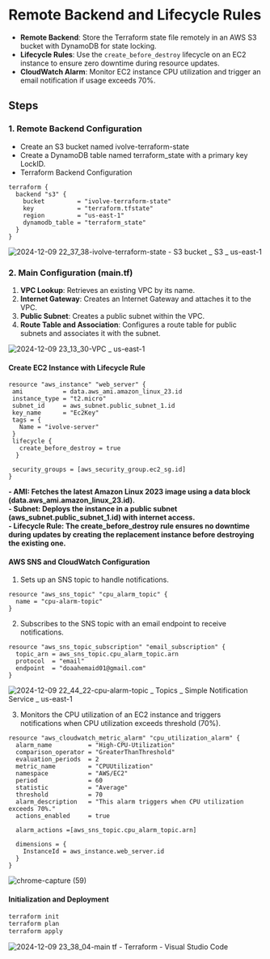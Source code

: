 # Remote Backend and Lifecycle Rules
- **Remote Backend**: Store the Terraform state file remotely in an AWS S3 bucket with DynamoDB for state locking.
- **Lifecycle Rules**: Use the `create_before_destroy` lifecycle on an EC2 instance to ensure zero downtime during resource updates.
- **CloudWatch Alarm**: Monitor EC2 instance CPU utilization and trigger an email notification if usage exceeds 70%.
## Steps

### **1. Remote Backend Configuration**
   -  Create an S3 bucket named ivolve-terraform-state
   -  Create a DynamoDB table named terraform_state with a primary key LockID.
   -  Terraform Backend Configuration
```hcl
terraform {
  backend "s3" {
    bucket         = "ivolve-terraform-state"
    key            = "terraform.tfstate"
    region         = "us-east-1"
    dynamodb_table = "terraform_state"
  }
}
 ```

 ![2024-12-09 22_37_38-ivolve-terraform-state - S3 bucket _ S3 _ us-east-1](https://github.com/user-attachments/assets/cb7cff80-f271-4b2f-ab7d-15625c48564a)

### **2. Main Configuration (main.tf)**

 1. **VPC Lookup**: Retrieves an existing VPC by its name.
 2.  **Internet Gateway**: Creates an Internet Gateway and attaches it to the VPC.
 3.  **Public Subnet**: Creates a public subnet within the VPC.
 4.   **Route Table and Association**: Configures a route table for public subnets and associates it with the subnet.
    
![2024-12-09 23_13_30-VPC _ us-east-1](https://github.com/user-attachments/assets/c3286b1a-8555-44d2-bd2d-8f7eeed47ff0)
 
 #### Create EC2 Instance with Lifecycle Rule
 ```hcl
resource "aws_instance" "web_server" {
  ami           = data.aws_ami.amazon_linux_23.id
  instance_type = "t2.micro"
  subnet_id     = aws_subnet.public_subnet_1.id
  key_name      = "Ec2Key"
  tags = {
    Name = "ivolve-server"
  }
  lifecycle {
    create_before_destroy = true
   }

  security_groups = [aws_security_group.ec2_sg.id]
}
 ```
**- AMI: Fetches the latest Amazon Linux 2023 image using a data block (data.aws_ami.amazon_linux_23.id).**     
**- Subnet: Deploys the instance in a public subnet (aws_subnet.public_subnet_1.id) with internet access.**    
**- Lifecycle Rule: The create_before_destroy rule ensures no downtime during updates by creating the replacement instance before destroying the existing one.**   

#### AWS SNS and CloudWatch Configuration
 1. Sets up an SNS topic to handle notifications.
```hcl
resource "aws_sns_topic" "cpu_alarm_topic" {
  name = "cpu-alarm-topic"
}
```
2. Subscribes to the SNS topic with an email endpoint to receive notifications.
```hcl
resource "aws_sns_topic_subscription" "email_subscription" {
  topic_arn = aws_sns_topic.cpu_alarm_topic.arn
  protocol  = "email"
  endpoint  = "doaahemaid01@gmail.com" 
}
```
![2024-12-09 22_44_22-cpu-alarm-topic _ Topics _ Simple Notification Service _ us-east-1](https://github.com/user-attachments/assets/a0200f52-fb17-44e8-be91-aade21d2f151)

3. Monitors the CPU utilization of an EC2 instance and triggers notifications when CPU utilization exceeds threshold (70%).
```hcl
resource "aws_cloudwatch_metric_alarm" "cpu_utilization_alarm" {
  alarm_name          = "High-CPU-Utilization"
  comparison_operator = "GreaterThanThreshold"
  evaluation_periods  = 2
  metric_name         = "CPUUtilization"
  namespace           = "AWS/EC2"
  period              = 60
  statistic           = "Average"
  threshold           = 70
  alarm_description   = "This alarm triggers when CPU utilization exceeds 70%."
  actions_enabled     = true

  alarm_actions =[aws_sns_topic.cpu_alarm_topic.arn]

  dimensions = {
    InstanceId = aws_instance.web_server.id
  }
}
```
![chrome-capture (59)](https://github.com/user-attachments/assets/cab146cd-08fd-4221-aaa1-5d4f8bd4cacf)

#### Initialization and Deployment
```bash
terraform init
terraform plan
terraform apply
```
![2024-12-09 23_38_04-main tf - Terraform - Visual Studio Code](https://github.com/user-attachments/assets/65183484-15b4-42ab-8db6-feb6c4623f27)

